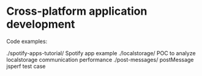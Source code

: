 Cross-platform application development
======================================

Code examples:

./spotify-apps-tutorial/ Spotify app example
./localstorage/ POC to analyze localstorage communication performance
./post-messages/ postMessage jsperf test case
